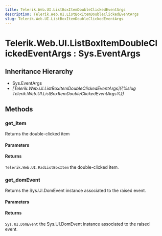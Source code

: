 ```yaml
---
title: Telerik.Web.UI.ListBoxItemDoubleClickedEventArgs
description: Telerik.Web.UI.ListBoxItemDoubleClickedEventArgs
slug: Telerik.Web.UI.ListBoxItemDoubleClickedEventArgs
---
```


# Telerik.Web.UI.ListBoxItemDoubleClickedEventArgs : Sys.EventArgs 

## Inheritance Hierarchy

* Sys.EventArgs
* *[Telerik.Web.UI.ListBoxItemDoubleClickedEventArgs]({%slug Telerik.Web.UI.ListBoxItemDoubleClickedEventArgs%})*


## Methods

###  get_item

Returns the double-clicked item 

#### Parameters

#### Returns

`Telerik.Web.UI.RadListBoxItem`  the double-clicked item.

### get_domEvent

Returns the Sys.UI.DomEvent instance associated to the raised event.

#### Parameters

#### Returns

`Sys.UI.DomEvent` the Sys.UI.DomEvent instance associated to the raised event.



